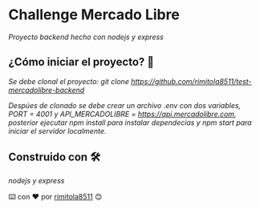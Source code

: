 # Challenge Mercado Libre

_Proyecto backend hecho con nodejs y express_

## ¿Cómo iniciar el proyecto? 🚀

_Se debe clonal el proyecto: git clone https://github.com/rimitola8511/test-mercadolibre-backend_

_Despúes de clonado se debe crear un archivo .env con dos variables, PORT = 4001 y API_MERCADOLIBRE = https://api.mercadolibre.com, posterior ejecutar npm install para instalar dependecias y npm start para iniciar el servidor localmente._

## Construido con 🛠️

_nodejs y express_

⌨️ con ❤️ por [rimitola8511](https://github.com/rimitola8511) 😊
